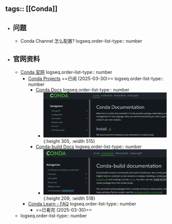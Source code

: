 tags:: [[Conda]]
---

- ## 问题
	- Conda Channel 怎么配置?
	  logseq.order-list-type:: number
- ## 官网资料
	- [Conda 官网](https://conda.org/)
	  logseq.order-list-type:: number
		- [Conda Projects](https://docs.conda.io/en/latest/) ==已阅 (2025-03-30)==
		  logseq.order-list-type:: number
			- [Conda Docs](https://docs.conda.io/projects/conda/en/stable/)
			  logseq.order-list-type:: number
				- ![image.png](../assets/image_1743346099014_0.png){:height 305, :width 515}
			- [Conda-build Docs](https://docs.conda.io/projects/conda-build/en/stable/index.html)
			  logseq.order-list-type:: number
				- ![image.png](../assets/image_1743346118324_0.png){:height 209, :width 518}
		- [Conda Learn - FAQ](https://conda.org/learn/faq)
		  logseq.order-list-type:: number
			- ==已看完 (2025-03-30)==
	- logseq.order-list-type:: number